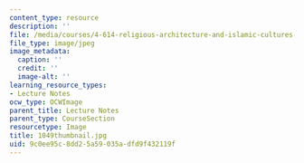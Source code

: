 ```yaml
---
content_type: resource
description: ''
file: /media/courses/4-614-religious-architecture-and-islamic-cultures-fall-2002/9c0ee95c8dd25a59035adfd9f432119f_1049thumbnail.jpg
file_type: image/jpeg
image_metadata:
  caption: ''
  credit: ''
  image-alt: ''
learning_resource_types:
- Lecture Notes
ocw_type: OCWImage
parent_title: Lecture Notes
parent_type: CourseSection
resourcetype: Image
title: 1049thumbnail.jpg
uid: 9c0ee95c-8dd2-5a59-035a-dfd9f432119f
---
```


